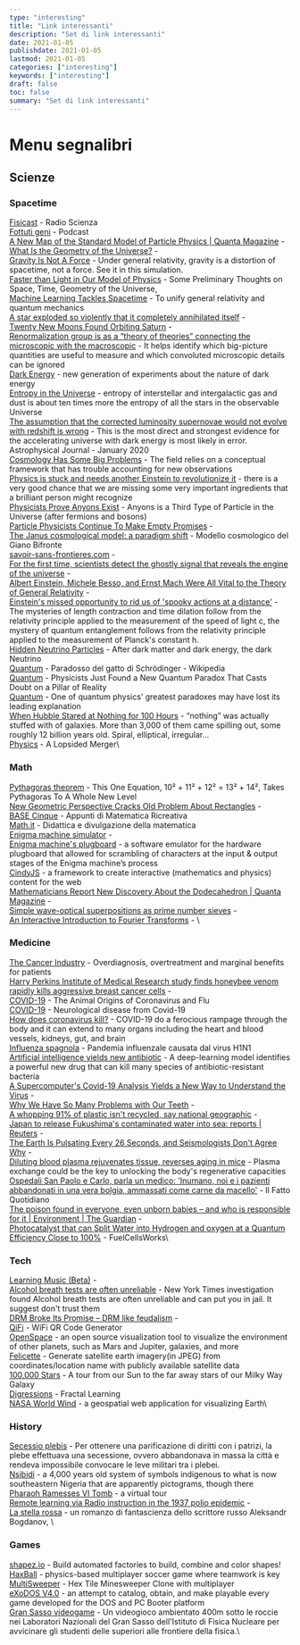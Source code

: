 ```yaml
---
type: "interesting"
title: "Link interessanti"
description: "Set di link interessanti"
date: 2021-01-05
publishdate: 2021-01-05
lastmod: 2021-01-05
categories: ["interesting"]
keywords: ["interesting"]
draft: false
toc: false
summary: "Set di link interessanti"
---
```


<!-- markdownlint-disable MD012 -->

# Menu segnalibri


## Scienze


### Spacetime

[Fisicast](https://www.radioscienza.it/fisicast/) - Radio Scienza\
[Fottuti geni](https://podcasts.google.com/feed/aHR0cHM6Ly93d3cuc3ByZWFrZXIuY29tL3Nob3cvMjk1MjYwMC9lcGlzb2Rlcy9mZWVk) - Podcast\
[A New Map of the Standard Model of Particle Physics | Quanta Magazine](https://www.quantamagazine.org/a-new-map-of-the-standard-model-of-particle-physics-20201022) - \
[What Is the Geometry of the Universe?](https://www.quantamagazine.org/what-is-the-geometry-of-the-universe-20200316/) - \
[Gravity Is Not A Force](https://timhutton.github.io/GravityIsNotAForce/) - Under general relativity, gravity is a distortion of spacetime, not a force. See it in this simulation.\
[Faster than Light in Our Model of Physics](https://writings.stephenwolfram.com/2020/10/faster-than-light-in-our-model-of-physics-some-preliminary-thoughts/) - Some Preliminary Thoughts on Space, Time, Geometry of the Universe,  \
[Machine Learning Tackles Spacetime](https://physics.aps.org/articles/v13/40) - To unify general relativity and quantum mechanics\
[A star exploded so violently that it completely annihilated itself](https://www.syfy.com/syfywire/across-the-universe-a-star-exploded-so-violently-that-it-completely-annihilated-itself) - \
[Twenty New Moons Found Orbiting Saturn](https://dtm.carnegiescience.edu/news/twenty-new-moons-found-orbiting-saturn) - \
[Renormalization group is as a “theory of theories” connecting the microscopic with the macroscopic](https://www.quantamagazine.org/how-renormalization-saved-particle-physics-20200917/) - It helps identify which big-picture quantities are useful to measure and which convoluted microscopic details can be ignored\
[Dark Energy](https://physics.aps.org/articles/v13/1) - new generation of experiments about the nature of dark energy\
[Entropy in the Universe](https://johncarlosbaez.wordpress.com/2020/01/25/entropy-in-the-universe/) - entropy of interstellar and intergalactic gas and dust is about ten times more the entropy of all the stars in the observable Universe\
[The assumption that the corrected luminosity supernovae would not evolve with redshift is wrong](https://phys.org/news/2020-01-evidence-key-assumption-discovery-dark.html) - This is the most direct and strongest evidence for the accelerating universe with dark energy is most likely in error. Astrophysical Journal - January 2020\
[Cosmology Has Some Big Problems](https://blogs.scientificamerican.com/observations/cosmology-has-some-big-problems/) - The field relies on a conceptual framework that has trouble accounting for new observations\
[Physics is stuck and needs another Einstein to revolutionize it](https://www.salon.com/2020/09/06/physics-is-stuck--and-needs-another-einstein-to-revolutionize-it-physicist-avi-loeb-says/) -  there is a very good chance that we are missing some very important ingredients that a brilliant person might recognize\
[Physicists Prove Anyons Exist](https://www.discovermagazine.com/the-sciences/physicists-prove-anyons-exist-a-third-type-of-particle-in-the-universe) - Anyons is a Third Type of Particle in the Universe (after fermions and bosons)\
[Particle Physicists Continue To Make Empty Promises](https://backreaction.blogspot.com/2020/10/particle-physicists-continue-to-make.html) - \
[The Janus cosmological model: a paradigm shift](https://januscosmologicalmodel.com/) - Modello cosmologico del Giano Bifronte\
[savoir-sans-frontieres.com](https://savoir-sans-frontieres.com/) - \
[For the first time, scientists detect the ghostly signal that reveals the engine of the universe](https://www.nbcnews.com/science/space/first-time-scientists-detect-ghostly-signal-reveals-engine-universe-n1248982) - \
[Albert Einstein, Michele Besso, and Ernst Mach Were All Vital to the Theory of General Relativity](https://nautil.us/issue/93/forerunners/when-einstein-tilted-at-windmills-rp) - \
[Einstein's missed opportunity to rid us of 'spooky actions at a distance'](https://sciencex.com/news/2020-10-einstein-opportunity-spooky-actions-distance.html) - The mysteries of length contraction and time dilation follow from the relativity principle applied to the measurement of the speed of light c, the mystery of quantum entanglement follows from the relativity principle applied to the measurement of Planck's constant h.\
[Hidden Neutrino Particles](https://www.scientificamerican.com/article/hidden-neutrino-particles-may-be-a-link-to-the-dark-sector/) - After dark matter and dark energy, the dark Neutrino\
[Quantum](https://it.wikipedia.org/wiki/Paradosso_del_gatto_di_Schr%C3%B6dinger) - Paradosso del gatto di Schrödinger - Wikipedia\
[Quantum](https://www.sciencealert.com/a-new-quantum-paradox-throws-the-foundations-of-observed-reality-into-question) - Physicists Just Found a New Quantum Paradox That Casts Doubt on a Pillar of Reality\
[Quantum](https://www.sciencemag.org/news/2020/09/one-quantum-physics-greatest-paradoxes-may-have-lost-its-leading-explanation) - One of quantum physics’ greatest paradoxes may have lost its leading explanation\
[When Hubble Stared at Nothing for 100 Hours](https://www.nationalgeographic.com/science/phenomena/2015/04/24/when-hubble-stared-at-nothing-for-100-hours/) - “nothing” was actually stuffed with of galaxies. More than 3,000 of them came spilling out, some roughly 12 billion years old. Spiral, elliptical, irregular...\
[Physics](https://physics.aps.org/articles/v13/114) - A Lopsided Merger\

### Math

[Pythagoras theorem](https://www.forbes.com/sites/startswithabang/2020/03/06/the-bizarre-math-of-why-10%C2%B2-11%C2%B2-12%C2%B2-13%C2%B2-14%C2%B2/) - This One Equation, 10² + 11² + 12² = 13² + 14², Takes Pythagoras To A Whole New Level\
[New Geometric Perspective Cracks Old Problem About Rectangles](https://www.quantamagazine.org/new-geometric-perspective-cracks-old-problem-about-rectangles-20200625/) - \
[BASE Cinque](http://utenti.quipo.it/base5/) - Appunti di Matematica Ricreativa\
[Math.it](https://www.math.it/) - Didattica e divulgazione della matematica\
[Enigma machine simulator](https://observablehq.com/@tmcw/enigma-machine) - \
[Enigma machine's plugboard](https://observablehq.com/@tmcw/enigma-machine-plugboard) - a software emulator for the hardware plugboard that allowed for scrambling of characters at the input & output stages of the Enigma machine’s process\
[CindyJS](https://cindyjs.org/) - a framework to create interactive (mathematics and physics) content for the web\
[Mathematicians Report New Discovery About the Dodecahedron | Quanta Magazine](https://www.quantamagazine.org/mathematicians-report-new-discovery-about-the-dodecahedron-20200831/) - \
[Simple wave-optical superpositions as prime number sieves](https://arxiv.org/abs/1812.04203) - \
[An Interactive Introduction to Fourier Transforms](https://github.com/Jezzamonn/fourier) - \

### Medicine

[The Cancer Industry](https://blogs.scientificamerican.com/cross-check/the-cancer-industry-hype-vs-reality/) - Overdiagnosis, overtreatment and marginal benefits for patients\
[Harry Perkins Institute of Medical Research study finds honeybee venom rapidly kills aggressive breast cancer cells](https://www.abc.net.au/news/2020-09-01/new-aus-research-finds-honey-bee-venom-kills-breast-cancer-cells/12618064) - \
[COVID-19](https://www.quantamagazine.org/how-do-animal-viruses-like-coronavirus-jump-species-20200225/) - The Animal Origins of Coronavirus and Flu\
[COVID-19](https://www.physiciansweekly.com/the-neuroinvasive-potential-of-sars-cov2-may-be-at-least-partially-responsible-for-the-respiratory-failure-of-covid-19-patients/) - Neurological disease from Covid-19\
[How does coronavirus kill?](https://www.sciencemag.org/news/2020/04/how-does-coronavirus-kill-clinicians-trace-ferocious-rampage-through-body-brain-toes) - COVID-19 do a ferocious rampage through the body and it can extend to many organs including the heart and blood vessels, kidneys, gut, and brain\
[Influenza spagnola](https://it.wikipedia.org/wiki/Influenza_spagnola) - Pandemia influenzale causata dal virus H1N1\
[Artificial intelligence yields new antibiotic](https://news.mit.edu/2020/artificial-intelligence-identifies-new-antibiotic-0220) - A deep-learning model identifies a powerful new drug that can kill many species of antibiotic-resistant bacteria\
[A Supercomputer's Covid-19 Analysis Yields a New Way to Understand the Virus](https://elemental.medium.com/a-supercomputer-analyzed-covid-19-and-an-interesting-new-theory-has-emerged-31cb8eba9d63) - \
[Why We Have So Many Problems with Our Teeth](https://www.scientificamerican.com/article/why-we-have-so-many-problems-with-our-teeth/) - \
[A whopping 91% of plastic isn't recycled, say national geographic](https://www.nationalgeographic.com/news/2017/07/plastic-produced-recycling-waste-ocean-trash-debris-environment/) - \
[Japan to release Fukushima's contaminated water into sea: reports | Reuters](https://uk.reuters.com/article/japan-disaster-water/update-2-japan-to-release-fukushimas-contaminated-water-into-sea-reports-idUKL4N2H70L4) - \
[The Earth Is Pulsating Every 26 Seconds, and Seismologists Don't Agree Why](https://www.discovermagazine.com/environment/the-earth-is-pulsating-every-26-seconds-and-seismologists-dont-agree-why) - \
[Diluting blood plasma rejuvenates tissue, reverses aging in mice](https://www.sciencedaily.com/releases/2020/06/200615115724.htm) - Plasma exchange could be the key to unlocking the body's regenerative capacities\
[Ospedali San Paolo e Carlo, parla un medico: 'Inumano, noi e i pazienti abbandonati in una vera bolgia, ammassati come carne da macello'](https://www.ilfattoquotidiano.it/2020/11/23/ospedali-san-paolo-e-carlo-parla-un-medico-inumano-noi-e-i-pazienti-abbandonati-in-una-vera-bolgia-ammassati-come-carne-da-macello/6012418/) - Il Fatto Quotidiano\
[The poison found in everyone, even unborn babies – and who is responsible for it | Environment | The Guardian](https://www.theguardian.com/commentisfree/2020/dec/17/dark-waters-pfas-ticking-chemical-time-bomb-in-your-blood) - \
[Photocatalyst that can Split Water into Hydrogen and oxygen at a Quantum Efficiency Close to 100%](https://fuelcellsworks.com/news/photocatalyst-that-can-split-water-into-hydrogen-and-oxygen-at-a-quantum-efficiency-close-to-100/) - FuelCellsWorks\

### Tech

[Learning Music (Beta)](https://learningmusic.ableton.com/) - \
[Alcohol breath tests are often unreliable](https://www.nytimes.com/2019/11/03/business/drunk-driving-breathalyzer.html) - New York Times investigation found Alcohol breath tests are often unreliable and can put you in jail. It suggest don't trust them\
[DRM Broke Its Promise – DRM like feudalism](https://locusmag.com/2019/09/cory-doctorow-drm-broke-its-promise/) - \
[QiFi](https://qifi.org/) - WiFi QR Code Generator\
[OpenSpace](https://www.openspaceproject.com/) - an open source visualization tool to visualize the environment of other planets, such as Mars and Jupiter, galaxies, and more\
[Felicette](https://github.com/plant99/felicette) - Generate satellite earth imagery(in JPEG) from coordinates/location name with publicly available satellite data\
[100,000 Stars](https://stars.chromeexperiments.com/) - A tour from our Sun to the far away stars of our Milky Way Galaxy\
[Digressions](https://reisub0.github.io/fractal-learning.html#fractal-learning) - Fractal Learning\
[NASA World Wind](https://worldwind.earth/) - a geospatial web application for visualizing Earth\

### History

[Secessio plebis](https://it.wikipedia.org/wiki/Secessio_plebis) - Per ottenere una parificazione di diritti con i patrizi, la plebe effettuava una secessione, ovvero abbandonava in massa la città e rendeva impossibile convocare le leve militari tra i plebei.\
[Nsibidi](https://en.wikipedia.org/wiki/Nsibidi) - a 4,000 years old system of symbols indigenous to what is now southeastern Nigeria that are apparently pictograms, though there\
[Pharaoh Ramesses VI Tomb](https://my.matterport.com/show/?m=NeiMEZa9d93&mls=1/) - a virtual tour\
[Remote learning via Radio instruction in the 1937 polio epidemic](https://theconversation.com/remote-learning-isnt-new-radio-instruction-in-the-1937-polio-epidemic-143797) - \
[La stella rossa](https://it.wikipedia.org/wiki/La_stella_rossa) - un romanzo di fantascienza dello scrittore russo Aleksandr Bogdanov, \

### Games

[shapez.io](https://shapez.io/) - Build automated factories to build, combine and color shapes!\
[HaxBall](https://www.haxball.com/) - physics-based multiplayer soccer game where teamwork is key\
[MultiSweeper](https://www.multisweeper.com/) - Hex Tile Minesweeper Clone with multiplayer\
[eXoDOS V4.0](https://exodos.the-eye.us/) - an attempt to catalog, obtain, and make playable every game developed for the DOS and PC Booter platform\
[Gran Sasso videogame](https://www.gransassovideogame.it/) - Un videogioco ambientato 400m sotto le roccie nei Laboratori Nazionali del Gran Sasso dell'Istituto di Fisica Nucleare per avvicinare gli studenti delle superiori alle frontiere della fisica.\

